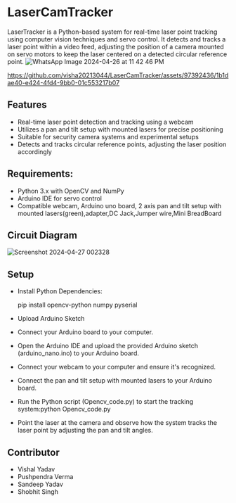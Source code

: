 
#  LaserCamTracker

LaserTracker is a Python-based system for real-time laser point tracking using computer vision techniques and servo control. It detects and tracks a laser point within a video feed, adjusting the position of a camera mounted on servo motors to keep the laser centered on a detected circular reference point.
![WhatsApp Image 2024-04-26 at 11 42 46 PM](https://github.com/visha20213044/LaserCamTracker/assets/97392436/d6792eba-d9f8-4b6c-ba9b-31133ccfaed5)


https://github.com/visha20213044/LaserCamTracker/assets/97392436/1b1dae40-e424-4fd4-9bb0-01c553217b07

## Features

- Real-time laser point detection and tracking using a webcam
- Utilizes a pan and tilt setup with mounted lasers for precise positioning
- Suitable for security camera systems and experimental setups
- Detects and tracks circular reference points, adjusting the laser position accordingly


## Requirements:
- Python 3.x with OpenCV and NumPy
- Arduino IDE for servo control
- Compatible webcam, Arduino uno board, 2 axis pan and tilt setup with mounted lasers(green),adapter,DC Jack,Jumper wire,Mini BreadBoard
## Circuit Diagram
![Screenshot 2024-04-27 002328](https://github.com/visha20213044/LaserCamTracker/assets/97392436/492bd273-bb22-4a44-aba3-0cb8ab65ccc1)
## Setup
- Install Python Dependencies:

  pip install opencv-python numpy pyserial

- Upload Arduino Sketch


- Connect your Arduino board to your computer.
- Open the Arduino IDE and upload the provided Arduino sketch (arduino_nano.ino) to your Arduino board.
- Connect your webcam to your computer and ensure it's recognized.
- Connect the pan and tilt setup with mounted lasers to your Arduino board.
- Run the Python script (Opencv_code.py) to start the tracking system:python Opencv_code.py

- Point the laser at the camera and observe how the system tracks the laser point by adjusting the pan and tilt angles.
## Contributor
- Vishal Yadav
- Pushpendra Verma
- Sandeep Yadav
- Shobhit Singh




